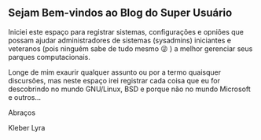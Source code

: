 ## Sejam Bem-vindos ao Blog do Super Usuário

Iniciei este espaço para registrar sistemas, configurações e opniões que possam ajudar administradores de sistemas (sysadmins) iniciantes e veteranos (pois ninguém sabe de tudo mesmo :stuck_out_tongue_winking_eye: ) 
a melhor gerenciar seus parques computacionais.

Longe de mim exaurir qualquer assunto ou por a termo quaisquer discursões, mas neste espaço irei registrar cada coisa que eu for descobrindo no mundo GNU/Linux, BSD e porque não no mundo Microsoft e outros...

Abraços

Kleber Lyra

